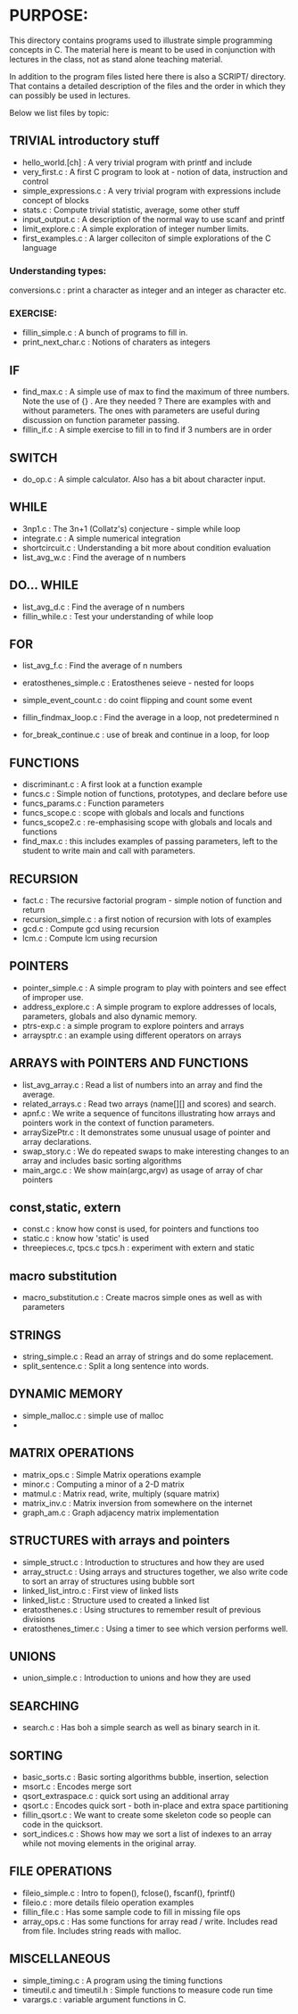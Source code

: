 
# PURPOSE:

This directory contains programs used to illustrate simple 
programming concepts in C.
The material here is meant to be used in conjunction with lectures in the class, not as stand alone teaching material.

In addition to the program files listed here there is also a SCRIPT/ directory. That contains a detailed description of the files and the order in which they can possibly be used in lectures.

Below we list files by topic:

##  TRIVIAL introductory stuff

* hello\_world.[ch] : A very trivial program with printf and include
* very\_first.c  : A first C program to look at - notion of data, instruction and control
* simple\_expressions.c  : A very trivial program with expressions include concept of blocks
* stats.c           : Compute trivial statistic, average, some other stuff
* input\_output.c : A description of the normal way to use scanf and printf
* limit\_explore.c : A simple exploration of integer number limits.
* first\_examples.c : A larger colleciton of simple explorations of the C language

### Understanding types:
conversions.c : print a character as integer and an integer as character etc.

### EXERCISE:

* fillin\_simple.c : A bunch of programs to fill in.
* print\_next\_char.c : Notions of charaters as integers

## IF

* find\_max.c : A simple use of max to find the maximum of three numbers.
	Note the use of {} . Are they needed ?
	There are examples with and without parameters. The ones with parameters are useful during discussion
	on function parameter passing.
* fillin\_if.c : A simple exercise to fill in to find if 3 numbers are in order

## SWITCH

* do\_op.c : A simple calculator. Also has a bit about character input.


## WHILE

* 3np1.c        : The 3n+1 (Collatz's) conjecture  - simple while loop
* integrate.c   : A simple numerical integration
* shortcircuit.c : Understanding a bit more about condition evaluation
* list\_avg\_w.c : 	Find the average of n numbers

## DO... WHILE

* list\_avg\_d.c : 	Find the average of n numbers
* fillin\_while.c :      Test your understanding of while loop

## FOR

* list\_avg\_f.c : 	Find the average of n numbers
* eratosthenes\_simple.c : Eratosthenes seieve - nested for loops
* simple\_event\_count.c : do coint flipping and count some event
* fillin\_findmax\_loop.c : Find the average in a loop, not predetermined n

* for\_break\_continue.c : use of break and continue in a loop, for loop


## FUNCTIONS

* discriminant.c : A first look at a function example
* funcs.c : Simple notion of functions, prototypes, and declare before use
* funcs\_params.c : Function parameters
* funcs\_scope.c : scope with globals and locals and functions
* funcs\_scope2.c : re-emphasising scope with globals and locals and functions
* find\_max.c : this includes examples of passing parameters, left to the student to write main and call with parameters.

## RECURSION
* fact.c  : The recursive factorial program
		- simple notion of function and return
* recursion\_simple.c : a first notion of recursion with lots of examples
* gcd.c   :	Compute gcd using recursion
* lcm.c   :	Compute lcm using recursion

## POINTERS
* pointer\_simple.c : A simple program to play with pointers and see effect of improper use.
* address\_explore.c : A simple program to explore addresses of locals, parameters, globals and also dynamic memory.
* ptrs-exp.c : a simple program to explore pointers and arrays
* arraysptr.c : an example using different operators on arrays

## ARRAYS with POINTERS AND FUNCTIONS
* list\_avg\_array.c : Read a list of numbers into an array and 
                       find the average.
* related\_arrays.c : Read two arrays (name[][] and scores) and search.
* apnf.c   : We write a sequence of funcitons illustrating how arrays 
		and pointers work in the context of function parameters.
* arraySizePtr.c : It demonstrates some unusual usage of pointer and array declarations.
* swap\_story.c : We do repeated swaps to make interesting changes to an array and includes basic sorting algorithms
* main\_argc.c : We show main(argc,argv) as usage of array of char pointers


## const,static, extern
* const.c   : know how const is used, for pointers and functions too
* static.c  : know how 'static' is used
* threepieces.c, tpcs.c tpcs.h : experiment with extern and static

## macro substitution
* macro\_substitution.c : Create macros simple ones as well as with parameters


## STRINGS
* string\_simple.c : Read an array of strings and do some replacement.
* split\_sentence.c : Split a long sentence into words.

## DYNAMIC MEMORY
* simple\_malloc.c : simple use of malloc
*

## MATRIX OPERATIONS
* matrix\_ops.c : Simple Matrix operations example
* minor.c      : Computing a minor of a 2-D matrix
* matmul.c      : Matrix read, write, multiply (square matrix)
* matrix\_inv.c  : Matrix inversion from somewhere on the internet
* graph\_am.c : Graph adjacency matrix implementation

## STRUCTURES with arrays and pointers
* simple\_struct.c : Introduction to structures and how they are used
* array\_struct.c  : Using arrays and structures together, we also write code to sort an array of structures using bubble sort
* linked\_list\_intro.c : First view of linked lists
* linked\_list.c   : Structure used to created a linked list
* eratosthenes.c   : Using structures to remember result of previous divisions
* eratosthenes\_timer.c : Using a timer to see which version performs well.

## UNIONS
* union\_simple.c : Introduction to unions and how they are used


## SEARCHING

* search.c : Has boh a simple search as well as binary search in it.

## SORTING

* basic\_sorts.c :  Basic sorting algorithms bubble, insertion, selection
* msort.c : Encodes merge sort
* qsort\_extraspace.c : quick sort using an additional array
* qsort.c   : Encodes quick sort - both in-place and extra space partitioning
* fillin\_qsort.c : We want to create some skeleton code so people can code in the quicksort.
* sort\_indices.c : Shows how may we sort a list of indexes to an array while not moving elements in the original array.


## FILE OPERATIONS
* fileio\_simple.c : Intro to fopen(), fclose(), fscanf(), fprintf()
* fileio.c :  more details fileio operation examples
* fillin\_file.c  : Has some sample code to fill in missing file ops
* array\_ops.c    : Has some functions for array read / write.
			Includes read from file.
			Includes string reads with malloc.

## MISCELLANEOUS
* simple\_timing.c 	    : A program using the timing functions
* timeutil.c and timeutil.h : Simple functions to measure code run time
* varargs.c : variable argument functions in C.

